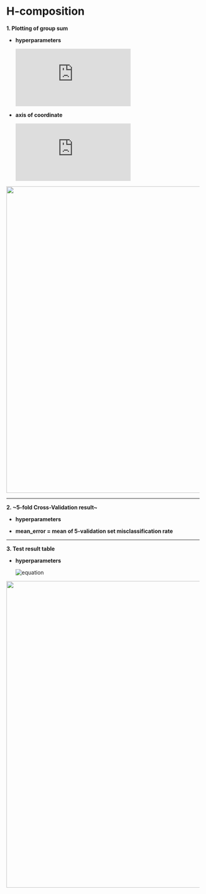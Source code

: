# H-composition

**1. Plotting of group sum**

- **hyperparameters**

  ![equation](https://latex.codecogs.com/gif.latex?%5Cfn_cs%20%5Csmall%20%5Clambda_%7B1%7D%20%3D%200.05%2C%5Cquad%20%5Clambda_%7B2%7D%20%3D%20seq%2810%5E%7B-3%7D%2C%20%5C%2C%2010%5E%7B-1%7D%2C%5C%2C%20length.out%20%3D%2020%29)
- **axis of coordinate**
 
  ![equation](https://latex.codecogs.com/gif.latex?%5Cfn_cs%20%5Csmall%20x%20%3A%20%5Cfrac%7B1%7D%7B%5Clambda_%7B2%7D%7D%2C%20%5Cquad%20y%20%3A%20group%20%5C%2C%5C%2C%20sum)

<img width = "800" height = '800' src = https://user-images.githubusercontent.com/37679460/48176644-6bcaa200-e354-11e8-9508-d959d8fbc21e.png>


-----------------------------------


**2. ~5-fold Cross-Validation result~**

- **hyperparameters**


- **mean_error = mean of 5-validation set misclassification rate**
-------------------------------------


**3. Test result table**

- **hyperparameters**

  ![equation](https://latex.codecogs.com/gif.latex?\fn_cs&space;\lambda_{1}&space;=&space;1.053105)

<img width = "600" height = '800' src = https://user-images.githubusercontent.com/37679460/49022933-6802a080-f1d9-11e8-9ad1-a63e94861576.png>


